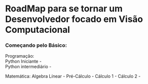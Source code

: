 # RoadMap para se tornar um Desenvolvedor focado em Visão Computacional



<h3>Começando pelo Básico:</h3>

<p>Programação:<br>
Python Iniciante - <br>
Python intermediário - <br></p>


Matemática:
Algebra Línear - 
Pré-Cálculo -
Cálculo 1 - 
Cálculo 2 -

